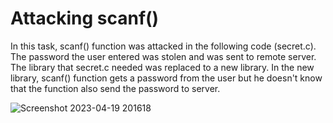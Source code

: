 # Attacking scanf() 
In this task, scanf() function was attacked in the following code (secret.c). The password the user entered was stolen and was sent to remote server.
The library that secret.c needed was replaced to a new library. In the new library, scanf() function gets a password from the user but he doesn't know that the function also send the password to server.

![Screenshot 2023-04-19 201618](https://user-images.githubusercontent.com/117903915/233154218-ce5aa90e-1d88-499c-a618-52455d181430.png)
